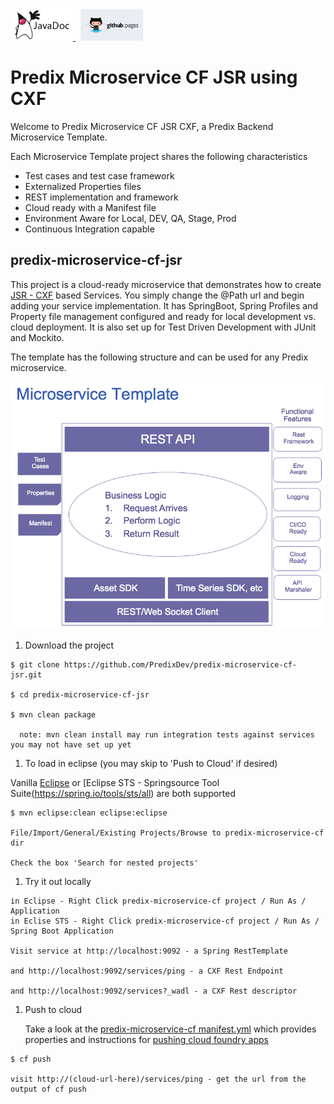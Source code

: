 <a href="http://predixdev.github.io/predix-microservice-cf-jsr/javadocs/index.html" target="_blank" >
	<img height="50px" width="100px" src="images/javadoc.png" alt="view javadoc">
</a>
&nbsp;
<a href="http://predixdev.github.io/predix-microservice-cf-jsr" target="_blank">
	<img height="50px" width="100px" src="images/pages.jpg" alt="view github pages">
</a>

Predix Microservice CF JSR using CXF
==============

Welcome to Predix Microservice CF JSR CXF, a Predix Backend Microservice Template.  

Each Microservice Template project shares the following characteristics
* Test cases and test case framework 
* Externalized Properties files
* REST implementation and framework
* Cloud ready with a Manifest file
* Environment Aware for Local, DEV, QA, Stage, Prod
* Continuous Integration capable

## predix-microservice-cf-jsr

This project is a cloud-ready microservice that demonstrates how to create [JSR - CXF](https://cxf.apache.org/) based Services.  You simply change the @Path url and begin adding your service implementation.  It has SpringBoot, Spring Profiles and Property file management configured and ready for local development vs. cloud deployment.  It is also set up for Test Driven Development with JUnit and Mockito.

The template has the following structure and can be used for any Predix microservice.

<img src="images/microservice-template.png">



1. Download the project  
  ```
  $ git clone https://github.com/PredixDev/predix-microservice-cf-jsr.git  
  
  $ cd predix-microservice-cf-jsr
  
  $ mvn clean package  
  
    note: mvn clean install may run integration tests against services you may not have set up yet
  ```
1. To load in eclipse (you may skip to 'Push to Cloud' if desired)  
  
  Vanilla [Eclipse](https://www.eclipse.org/downloads) or [Eclipse STS - Springsource Tool Suite(https://spring.io/tools/sts/all) are both supported
  ```
  $ mvn eclipse:clean eclipse:eclipse  
  
  File/Import/General/Existing Projects/Browse to predix-microservice-cf dir  
  
  Check the box 'Search for nested projects'  
  ```
1. Try it out locally  
  ```
  in Eclipse - Right Click predix-microservice-cf project / Run As / Application 
  in Eclise STS - Right Click predix-microservice-cf project / Run As / Spring Boot Application 
  
  Visit service at http://localhost:9092 - a Spring RestTemplate  
  
  and http://localhost:9092/services/ping - a CXF Rest Endpoint  
  
  and http://localhost:9092/services?_wadl - a CXF Rest descriptor
  ```
1. Push to cloud  

    Take a look at the [predix-microservice-cf manifest.yml](manifest.yml) which provides properties and instructions for [pushing cloud foundry apps](https://docs.cloudfoundry.org/devguide/deploy-apps/manifest.html)
  ```
  $ cf push  
  
  visit http://(cloud-url-here)/services/ping - get the url from the output of cf push  
  ```

